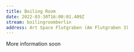 ```yaml
---
title: Boiling Room
date: 2022-03-30T16:00:01.409Z
stream: boilingroomberlin
address: Art Space Flutgraben (Am Flutgraben 3)
---
```

More information soon